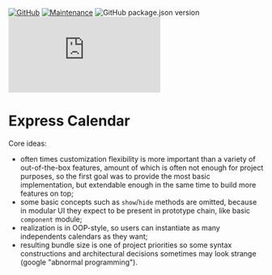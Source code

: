 [![GitHub](https://img.shields.io/github/license/mashape/apistatus.svg?style=flat-square)](license.md)
[![Maintenance](https://img.shields.io/maintenance/yes/2020.svg?style=flat-square)]()
![GitHub package.json version](https://img.shields.io/github/package-json/v/zhibirc/excale?style=flat-square)
![GitHub file size in bytes](https://img.shields.io/github/size/zhibirc/excale/build/index.min.js?style=flat-square)

# Express Calendar

Core ideas:

- often times customization flexibility is more important than a variety of out-of-the-box features, amount of which is often not enough for project purposes,
  so the first goal was to provide the most basic implementation, but extendable enough in the same time to build more features on top;
- some basic concepts such as `show`/`hide` methods are omitted, because in modular UI they expect to be present in prototype chain, like basic `component` module;
- realization is in OOP-style, so users can instantiate as many independents calendars as they want;
- resulting bundle size is one of project priorities so some syntax constructions and architectural decisions sometimes may look strange (google "abnormal programming").
